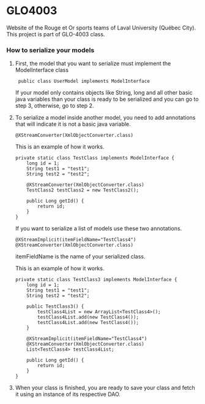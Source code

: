 GLO4003
=======

Website of the Rouge et Or sports teams of Laval University (Québec City).
This project is part of GLO-4003 class.

### How to serialize your models

1. First,  the model that you want to serialize must implement the ModelInterface class

        public class UserModel implements ModelInterface 
    
    If your model only contains objects like String, long and all other basic java
    variables than your class is ready to be serialized and you can go to step 3, otherwise, go to step 2.
    
2.  To serialize a model inside another model, you need to add annotations that will
    indicate it is not a basic java variable.

        @XStreamConverter(XmlObjectConverter.class)
        
    This is an example of how it works.
    
        private static class TestClass implements ModelInterface {
    	    long id = 1;
		    String test1 = "test1";
		    String test2 = "test2";
		    
		    @XStreamConverter(XmlObjectConverter.class)
		    TestClass2 testClass2 = new TestClass2();		
		
		    public Long getId() {			
		    	return id;
		    }		
	    }
    
    If you want to serialize a list of models use these two annotations.
    
        @XStreamImplicit(itemFieldName="TestClass4")
    	@XStreamConverter(XmlObjectConverter.class)
        
    itemFieldName is the name of your serialized class.
    
    This is an example of how it works.
    
        private static class TestClass3 implements ModelInterface {
        	long id = 1;
    		String test1 = "test1";
    		String test2 = "test2";
    		
    		public TestClass3() {
    			testClass4List = new ArrayList<TestClass4>();
    			testClass4List.add(new TestClass4());
    			testClass4List.add(new TestClass4());
    		}
            
    		@XStreamImplicit(itemFieldName="TestClass4")
    		@XStreamConverter(XmlObjectConverter.class)
    		List<TestClass4> testClass4List;
    		
    		public Long getId() {			
    			return id;
    		}		
    	}
        
3.  When your class is finished, you are ready to save your class and fetch it
    using an instance of its respective DAO.

    
    
    
    
    
    